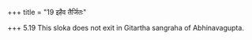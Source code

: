 +++
title = "19 इहैव तैर्जितः"

+++
5.19 This sloka does not exit in Gitartha sangraha of Abhinavagupta.
